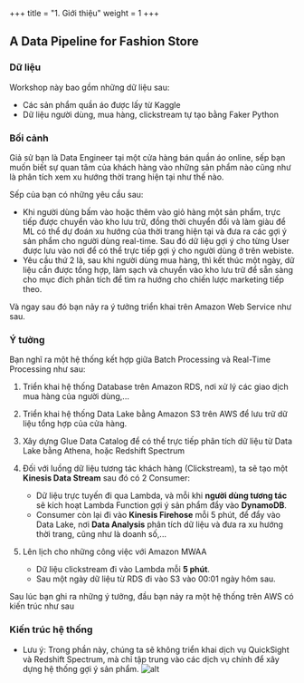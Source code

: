 +++
title = "1. Giới thiệu"
weight = 1
+++

## A Data Pipeline for Fashion Store
### Dữ liệu
Workshop này bao gồm những dữ liệu sau:
- Các sản phẩm quần áo được lấy từ Kaggle
- Dữ liệu người dùng, mua hàng, clickstream tự tạo bằng Faker Python

### Bối cảnh
Giả sử bạn là Data Engineer tại một cửa hàng bán quần áo online, sếp bạn muốn biết sự quan tâm của khách hàng vào những sản phẩm nào cũng như là 
phân tích xem xu hướng thời trang hiện tại như thế nào.

Sếp của bạn có những yêu cầu sau:
- Khi người dùng bấm vào hoặc thêm vào giỏ hàng một sản phẩm, trực tiếp được chuyển vào kho lưu trữ, đồng thời chuyển đổi và làm giàu để ML có thể dự đoán xu hướng của thời trang hiện tại và đưa ra các gợi ý sản phẩm cho người dùng real-time. Sau đó dữ liệu gợi ý cho từng User được lưu vào nơi để có thể trực tiếp gợi ý cho người dùng ở trên webiste.
- Yêu cầu thứ 2 là, sau khi người dùng mua hàng, thì kết thúc một ngày, dữ liệu cần được tổng hợp, làm sạch và chuyển vào kho lưu trữ để sẵn sàng cho mục đích phân tích để tìm ra hướng cho chiến lược marketing tiếp theo.

Và ngay sau đó bạn nảy ra ý tưởng triển khai trên Amazon Web Service như sau.

### Ý tưởng
Bạn nghĩ ra một hệ thống kết hợp giữa Batch Processing và Real-Time Processing như sau:
1. Triển khai hệ thống Database trên Amazon RDS, nơi xử lý các giao dịch mua hàng của người dùng,... 

2. Triển khai hệ thống Data Lake bằng Amazon S3 trên AWS để lưu trữ dữ liệu tổng hợp của cửa hàng.
3. Xây dựng Glue Data Catalog để có thể trực tiếp phân tích dữ liệu từ Data Lake bằng Athena, hoặc Redshift Spectrum
4. Đối với luồng dữ liệu tương tác khách hàng (Clickstream), ta sẽ tạo một **Kinesis Data Stream** sau đó có 2 Consumer:
   - Dữ liệu trực tuyến đi qua Lambda, và mỗi khi **người dùng tương tác** sẽ kích hoạt Lambda Function gợi ý sản phẩm đẩy vào **DynamoDB**.
   - Consumer còn lại đi vào **Kinesis Firehose** mỗi 5 phút, để đẩy vào Data Lake, nơi **Data Analysis** phân tích dữ liệu và đưa ra xu hướng thời trang, cũng như là doanh số,...
5. Lên lịch cho những công việc với Amazon MWAA
   - Dữ liệu clickstream đi vào Lambda mỗi **5 phút**.
   - Sau một ngày dữ liệu từ RDS đi vào S3 vào 00:01 ngày hôm sau.
   
   
Sau lúc bạn ghi ra những ý tưởng, đầu bạn nảy ra một hệ thống trên AWS có kiến trúc như sau

### Kiến trúc hệ thống
- Lưu ý: Trong phần này, chúng ta sẽ không triển khai dịch vụ QuickSight và Redshift Spectrum, mà chỉ tập trung vào các dịch vụ chính để xây dựng hệ thống gợi ý sản phẩm.
![alt](/images/overview/architect.png)